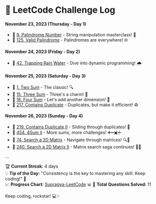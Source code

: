 # 🚀 LeetCode Challenge Log 

#### November 23, 2023 (Thursday - Day 1)
- 🎯 [9. Palindrome Number](https://leetcode.com/problems/palindrome-number/) - String manipulation masterclass! 🔄
- 🎯 [125. Valid Palindrome](https://leetcode.com/problems/valid-palindrome/) - Palindromes are everywhere! 🌐

#### November 24, 2023 (Friday - Day 2)
- 🎯 [42. Trapping Rain Water](https://leetcode.com/problems/trapping-rain-water) - Dive into dynamic programming! 🌧️

#### November 25, 2023 (Saturday - Day 3)
- 🎯 [1. Two Sum](https://leetcode.com/problems/two-sum/) - The classic! 🔍
- 🎯 [15. Three Sum](https://leetcode.com/problems/3sum/) - Three's a charm! 🎲
- 🎯 [18. Four Sum](https://leetcode.com/problems/4sum/) - Let's add another dimension! 🔢
- 🎯 [217. Contains Duplicate](https://leetcode.com/problems/contains-duplicate/) - Duplicates, but make it efficient! ♻️

#### November 26, 2023 (Sunday - Day 4)
- 🎯 [219. Contains Duplicate II](https://leetcode.com/problems/contains-duplicate-ii/) - Sliding through duplicates! 🎢
- 🎯 [454. 4Sum II](https://leetcode.com/problems/4sum-ii/) - More sums, more challenges! ➕➖✖️➗
- 🎯 [74. Search a 2D Matrix](https://leetcode.com/problems/search-a-2d-matrix/) - Navigate through matrices! 🔍📜
- 🎯 [240. Search a 2D Matrix II](https://leetcode.com/problems/search-a-2d-matrix-ii/) - Matrix search saga continues! 🔎🔄

...

🏆 **Current Streak:** 4 days  
💡 **Tip of the Day:** "Consistency is the key to mastering any skill. Keep coding!" 🚀  
📈 **Progress Chart:** [Supragya-LeetCode](https://leetcode.com/Supragya1/) 📊
🏁 **Total Questions Solved:** 11

Keep coding, rockstar! 💻✨
